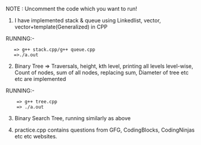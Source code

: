 NOTE : Uncomment the code which you want to run! 

1) I have implemented stack & queue using Linkedlist, vector, vector+template(Generalized) in CPP 


RUNNING:-

       => g++ stack.cpp/g++ queue.cpp
       =>./a.out

2) Binary Tree => Traversals, height, kth level, printing all levels level-wise, Count of nodes, sum of all nodes, replacing sum, Diameter of tree etc etc are implemented

RUNNING:-

        => g++ tree.cpp
        => ./a.out
        
3) Binary Search Tree, running similarly as above

4) practice.cpp contains questions from GFG, CodingBlocks, CodingNinjas etc etc websites.
